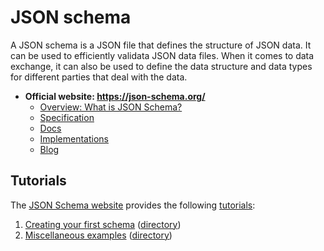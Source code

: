 # JSON schema

A JSON schema is a JSON file that defines the structure of JSON data. It can be used to efficiently validata JSON data files. When it comes to data exchange, it can also be used to define the data structure and data types for different parties that deal with the data.

* **Official website: https://json-schema.org/**
    * [Overview: What is JSON Schema?](https://json-schema.org/overview/what-is-jsonschema)
    * [Specification](https://json-schema.org/specification)
    * [Docs](https://json-schema.org/learn/getting-started-step-by-step)
    * [Implementations](https://json-schema.org/implementations)
    * [Blog](https://json-schema.org/blog)

## Tutorials

The [JSON Schema website](https://json-schema.org) provides the following [tutorials](https://json-schema.org/learn/getting-started-step-by-step):

1. [Creating your first schema](https://json-schema.org/learn/getting-started-step-by-step) ([directory](./1-creating-your-first-schema/))
2. [Miscellaneous examples](https://json-schema.org/learn/miscellaneous-examples) ([directory](./2-miscellaneous-examples/))